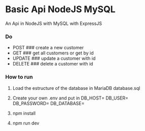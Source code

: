 # Basic Api NodeJS  MySQL
An Api in NodeJS with MySQL with ExpressJS


### Do

- POST ### create a new customer
- GET ### get all customers or get by id
- UPDATE ### update a customer with id
- DELETE ### delete a customer with id


### How to run
1. Load the estructure of the database in MariaDB 
database.sql


2. Create your own .env and put in 
DB_HOST=
DB_USER=
DB_PASSWORD=
DB_DATABASE=

3. npm install

4. npm run dev
